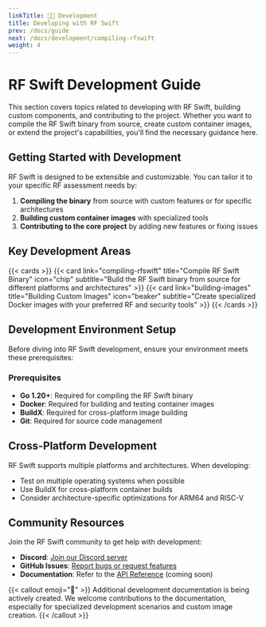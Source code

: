 ```yaml
---
linkTitle: 🧑‍🍳 Development
title: Developing with RF Swift
prev: /docs/guide
next: /docs/development/compiling-rfswift
weight: 4
---
```


# RF Swift Development Guide

This section covers topics related to developing with RF Swift, building custom components, and contributing to the project. Whether you want to compile the RF Swift binary from source, create custom container images, or extend the project's capabilities, you'll find the necessary guidance here.

## Getting Started with Development

RF Swift is designed to be extensible and customizable. You can tailor it to your specific RF assessment needs by:

1. **Compiling the binary** from source with custom features or for specific architectures
2. **Building custom container images** with specialized tools
3. **Contributing to the core project** by adding new features or fixing issues

## Key Development Areas

{{< cards >}}
  {{< card link="compiling-rfswift" title="Compile RF Swift Binary" icon="chip" subtitle="Build the RF Swift binary from source for different platforms and architectures" >}}
  {{< card link="building-images" title="Building Custom Images" icon="beaker" subtitle="Create specialized Docker images with your preferred RF and security tools" >}}
{{< /cards >}}

## Development Environment Setup

Before diving into RF Swift development, ensure your environment meets these prerequisites:

### Prerequisites

- **Go 1.20+**: Required for compiling the RF Swift binary
- **Docker**: Required for building and testing container images
- **BuildX**: Required for cross-platform image building
- **Git**: Required for source code management

## Cross-Platform Development

RF Swift supports multiple platforms and architectures. When developing:

- Test on multiple operating systems when possible
- Use BuildX for cross-platform container builds
- Consider architecture-specific optimizations for ARM64 and RISC-V

## Community Resources

Join the RF Swift community to get help with development:

- **Discord**: [Join our Discord server](https://discord.gg/NS3HayKrpA)
- **GitHub Issues**: [Report bugs or request features](https://github.com/PentHertz/RF-Swift/issues)
- **Documentation**: Refer to the [API Reference](https://github.com/PentHertz/RF-Swift/wiki/API-Reference) (coming soon)

{{< callout emoji="🚧" >}}
Additional development documentation is being actively created. We welcome contributions to the documentation, especially for specialized development scenarios and custom image creation.
{{< /callout >}}